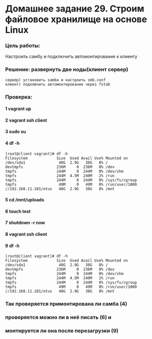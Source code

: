 # Домашнее задание 29. Строим файловое хранилище на основе Linux
### Цель работы: 
Hастроить самбу и подключить автомонтирование к клиенту 

### Решение: развернуть две ноды(клиент сервер) 
    сервер) установить samba и настроить smb.conf 
    клиент) подключить автомонтирование через fstab 

### Проверка: 
####  1 vagrant up 
####  2 vagrant ssh client 
####  3 sudo su
####  4 df -h 
```
[root@client vagrant]# df -h 
Filesystem             Size  Used Avail Use% Mounted on
/dev/sda1               40G  2.9G   38G   8% /
devtmpfs               236M     0  236M   0% /dev
tmpfs                  244M     0  244M   0% /dev/shm
tmpfs                  244M  4.5M  240M   2% /run
tmpfs                  244M     0  244M   0% /sys/fs/cgroup
tmpfs                   49M     0   49M   0% /run/user/1000
//192.168.11.101/otus   40G  2.9G   38G   8% /mnt
```
####  5 cd /mnt/uploads
####  6 touch test 
####  7 shutdown -r now 
####  8 vagrant ssh client 
####  9 df -h 
```
[root@client vagrant]# df -h 
Filesystem             Size  Used Avail Use% Mounted on
/dev/sda1               40G  2.9G   38G   8% /
devtmpfs               236M     0  236M   0% /dev
tmpfs                  244M     0  244M   0% /dev/shm
tmpfs                  244M  4.5M  240M   2% /run
tmpfs                  244M     0  244M   0% /sys/fs/cgroup
tmpfs                   49M     0   49M   0% /run/user/1000
//192.168.11.101/otus   40G  2.9G   38G   8% /mnt
``` 

### Так проверяется примонтирована ли самба (4) 
### проверяется можно ли в неё писать (6) и 
### монтируется ли она после перезагрузки (9)

